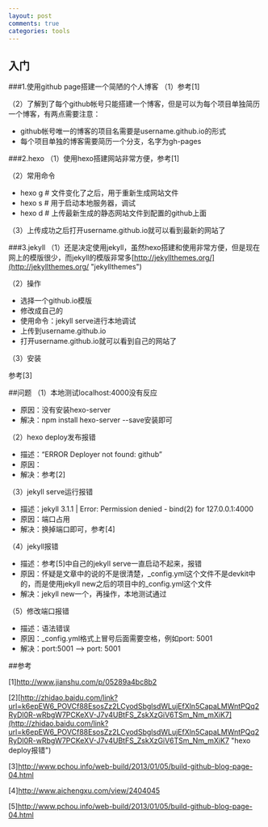```yaml
---
layout: post
comments: true
categories: tools
---
```


## 入门

###1.使用github page搭建一个简陋的个人博客
（1）参考[1]

（2）了解到了每个github帐号只能搭建一个博客，但是可以为每个项目单独简历一个博客，有两点需要注意：

* github帐号唯一的博客的项目名需要是username.github.io的形式
* 每个项目单独的博客需要简历一个分支，名字为gh-pages

###2.hexo
（1）使用hexo搭建网站非常方便，参考[1]

（2）常用命令

* hexo g	# 文件变化了之后，用于重新生成网站文件
* hexo s	# 用于启动本地服务器，调试
* hexo d	# 上传最新生成的静态网站文件到配置的github上面

（3）上传成功之后打开username.github.io就可以看到最新的网站了

###3.jekyll
（1）还是决定使用jekyll，虽然hexo搭建和使用非常方便，但是现在网上的模版很少，而jekyll的模版非常多[http://jekyllthemes.org/](http://jekyllthemes.org/ "jekyllthemes")

（2）操作

* 选择一个github.io模版
* 修改成自己的
* 使用命令：jekyll serve进行本地调试
* 上传到username.github.io
* 打开username.github.io就可以看到自己的网站了

（3）安装

参考[3]

##问题
（1）本地测试localhost:4000没有反应

* 原因：没有安装hexo-server
* 解决：npm install hexo-server --save安装即可

（2）hexo deploy发布报错

* 描述：“ERROR Deployer not found: github”
* 原因：
* 解决：参考[2]

（3）jekyll serve运行报错

* 描述：jekyll 3.1.1 | Error:  Permission denied - bind(2) for 127.0.0.1:4000
* 原因：端口占用
* 解决：换掉端口即可，参考[4]

（4）jekyll报错

* 描述：参考[5]中自己的jekyll serve一直启动不起来，报错
* 原因：怀疑是文章中的说的不是很清楚，_config.yml这个文件不是devkit中的，而是使用jekyll new之后的项目中的_config.yml这个文件
* 解决：jekyll new一个，再操作，本地测试通过


（5）修改端口报错

* 描述：语法错误
* 原因：_config.yml格式上冒号后面需要空格，例如port: 5001
* 解决：port:5001 --> port: 5001

##参考

[1]http://www.jianshu.com/p/05289a4bc8b2

[2][http://zhidao.baidu.com/link?url=k6epEW6_POVCf88EsosZz2LCyodSbglsdWLujEfXln5CapaLMWntPQq2RyDl0R-wRbgW7PCKeXV-J7v4UBtFS_ZskXzGiV6TSm_Nm_mXiK7](http://zhidao.baidu.com/link?url=k6epEW6_POVCf88EsosZz2LCyodSbglsdWLujEfXln5CapaLMWntPQq2RyDl0R-wRbgW7PCKeXV-J7v4UBtFS_ZskXzGiV6TSm_Nm_mXiK7 "hexo deploy报错")

[3]http://www.pchou.info/web-build/2013/01/05/build-github-blog-page-04.html

[4]http://www.aichengxu.com/view/2404045

[5]http://www.pchou.info/web-build/2013/01/05/build-github-blog-page-04.html